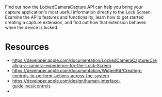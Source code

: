 Find out how the LockedCameraCapture API can help you bring your capture application's most useful information directly to the Lock Screen. Examine the API's features and functionality, learn how to get started creating a capture extension, and find out how that extension behaves when the device is locked.

# Resources
* https://developer.apple.com/documentation/LockedCameraCapture/Creating-a-camera-experience-for-the-Lock-Screen
* https://developer.apple.com/documentation/WidgetKit/Creating-controls-to-perform-actions-across-the-system
* https://developer.apple.com/design/human-interface-guidelines/controls
* 